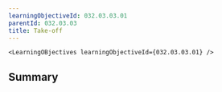 ```yaml
---
learningObjectiveId: 032.03.03.01
parentId: 032.03.03
title: Take-off
---
```


```tsx eval
<LearningOBjectives learningObjectiveId={032.03.03.01} />
```

## Summary
